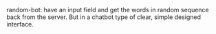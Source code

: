 random-bot:
have an input field and get the words in random sequence back from the server.
But in a chatbot type of clear, simple designed interface. 